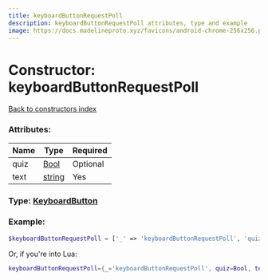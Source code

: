 ```yaml
---
title: keyboardButtonRequestPoll
description: keyboardButtonRequestPoll attributes, type and example
image: https://docs.madelineproto.xyz/favicons/android-chrome-256x256.png
---
```

# Constructor: keyboardButtonRequestPoll  
[Back to constructors index](index.md)



### Attributes:

| Name     |    Type       | Required |
|----------|---------------|----------|
|quiz|[Bool](../types/Bool.md) | Optional|
|text|[string](../types/string.md) | Yes|



### Type: [KeyboardButton](../types/KeyboardButton.md)


### Example:

```php
$keyboardButtonRequestPoll = ['_' => 'keyboardButtonRequestPoll', 'quiz' => Bool, 'text' => 'string'];
```  


Or, if you're into Lua:

```lua
keyboardButtonRequestPoll={_='keyboardButtonRequestPoll', quiz=Bool, text='string'}

```


